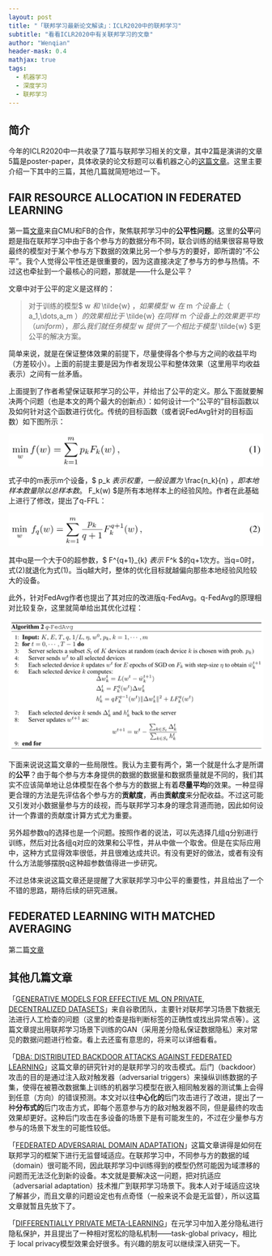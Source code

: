 ```yaml
---
layout: post
title: "「联邦学习最新论文解读」：ICLR2020中的联邦学习"
subtitle: "看看ICLR2020中有关联邦学习的文章"
author: "Wenqian"
header-mask: 0.4
mathjax: true
tags:
  - 机器学习
  - 深度学习
  - 联邦学习
---
```


## 简介
今年的ICLR2020中一共收录了7篇与联邦学习相关的文章，其中2篇是演讲的文章5篇是poster-paper，具体收录的论文标题可以看机器之心的[这篇文章](https://baijiahao.baidu.com/s?id=1665386416555022298&wfr=spider&for=pc)。这里主要介绍一下其中的三篇，其他几篇就简短地过一下。

## FAIR RESOURCE ALLOCATION IN FEDERATED LEARNING
第一篇[文章](https://arxiv.org/abs/1905.10497v2)来自CMU和FB的合作，聚焦联邦学习中的**公平性问题**。这里的**公平**问题是指在联邦学习中由于各个参与方的数据分布不同，联合训练的结果很容易导致最终的模型对于某个参与方下数据的效果比另一个参与方的要好，即所谓的“不公平”。我个人觉得公平性还是很重要的，因为这直接决定了参与方的参与热情。不过这也牵扯到一个最核心的问题，那就是——什么是公平？

文章中对于公平的定义是这样的：

> 对于训练的模型$ w $和$ \tilde{w} $，如果模型$ w $在$ m $个设备上（$ a_1,\dots,a_m $）的效果相比于$ \tilde{w} $在同样$ m $个设备上的效果更平均（uniform），那么我们就任务模型$ w $提供了一个相比于模型$ \tilde{w} $更公平的解决方案。

简单来说，就是在保证整体效果的前提下，尽量使得各个参与方之间的收益平均（方差较小）。上面的前提主要是因为作者发现公平和整体效果（这里用平均收益表示）之间有一丝矛盾。

上面提到了作者希望保证联邦学习的公平，并给出了公平的定义。那么下面就要解决两个问题（也是本文的两个最大的创新点）：如何设计一个“公平的”目标函数以及如何针对这个函数进行优化。传统的目标函数（或者说FedAvg针对的目标函数）如下图所示：

![img](/img/in-post/fl/iclr2020/fairness/obj1.png)

式子中的m表示m个设备，$ p_k $表示权重，一般设置为$ \frac{n_k}{n} $，即本地样本数量除以总样本数。$ F_k(w) $是所有本地样本上的经验风险。作者在此基础上进行了修改，提出了q-FFL：

![img](/img/in-post/fl/iclr2020/fairness/obj2.png)

其中q是一个大于0的超参数，$ F^\{q+1\}_\{k\} $表示$ F^k $的q+1次方。当q=0时，式(2)就退化为式(1)。当q越大时，整体的优化目标就越偏向那些本地经验风险较大的设备。

此外，针对FedAvg作者也提出了其对应的改进版q-FedAvg。q-FedAvg的原理相对比较复杂，这里就简单给出其优化过程：

![img](/img/in-post/fl/iclr2020/fairness/p-fedavg.png)

下面来说说这篇文章的一些局限性。我认为主要有两个，第一个就是什么才是所谓的**公平**？由于每个参与方本身提供的数据的数据量和数据质量就是不同的，我们其实不应该简单地让总体模型在各个参与方的数据上有着**尽量平均**的效果。一种显得更合理的方法是先评估各个参与方的**贡献度**，再由**贡献度**来分配收益。不过这可能又引发对小数据量参与方的歧视，而与联邦学习本身的理念背道而驰，因此如何设计一个靠谱的贡献度计算方式尤为重要。

另外超参数q的选择也是一个问题。按照作者的说法，可以先选择几组q分别进行训练，然后对比各组q对应的效果和公平性，并从中做一个取舍。但是在实际应用中，这种方式显得效率很低，并且很难达成共识。有没有更好的做法，或者有没有什么方法能够摆脱q这种超参数值得进一步研究。

不过总体来说这篇文章还是提醒了大家联邦学习中公平的重要性，并且给出了一个不错的思路，期待后续的研究进展。

## FEDERATED LEARNING WITH MATCHED AVERAGING
第二篇[文章](https://openreview.net/pdf?id=BkluqlSFDS)


## 其他几篇文章
「[GENERATIVE MODELS FOR EFFECTIVE ML ON
PRIVATE, DECENTRALIZED DATASETS](https://arxiv.org/abs/1911.06679)」来自谷歌团队，主要针对联邦学习场景下数据无法进行人工检查的问题（这里的检查是指判断标签的正确性或找出异常点等）。这篇文章提出用联邦学习场景下训练的GAN（采用差分隐私保证数据隐私）来对常见的数据问题进行检查。看上去还蛮有意思的，将来可以详细看看。

「[DBA: DISTRIBUTED BACKDOOR ATTACKS AGAINST
FEDERATED LEARNING](http://www.openreview.net/pdf?id=rkgyS0VFvr)」这篇文章的研究针对的是联邦学习的攻击模式。后门（backdoor）攻击的目的是通过注入敌对触发器（adversarial triggers）来操纵训练数据的子集，使得在被篡改数据集上训练的机器学习模型在嵌入相同触发器的测试集上会得到任意（方向）的错误预测。本文对以往**中心化的**后门攻击进行了改进，提出了一种**分布式的**后门攻击方式，即每个恶意参与方的敌对触发器不同，但是最终的攻击效果却更好。这种后门攻击在多设备的场景下是有可能发生的，不过在少量参与方参与的场景下发生的可能性较低。

「[FEDERATED ADVERSARIAL DOMAIN ADAPTATION](https://openreview.net/pdf?id=HJezF3VYPB)」这篇文章讲得是如何在联邦学习的框架下进行无监督域适应。在联邦学习中，不同参与方的数据的域（domain）很可能不同，因此联邦学习中训练得到的模型仍然可能因为域漂移的问题而无法泛化到新的设备。本文就是要解决这一问题，把对抗适应（adversarial adaptation）技术推广到联邦学习场景下。我本人对于域适应这块了解甚少，而且文章的问题设定也有点奇怪（一般来说不会是无监督），所以这篇文章就暂且先放下了。

「[DIFFERENTIALLY PRIVATE META-LEARNING](https://openreview.net/pdf?id=rJgqMRVYvr)」在元学习中加入差分隐私进行隐私保护，并且提出了一种相对宽松的隐私机制——task-global privacy，相比于 local privacy模型效果会好很多。有兴趣的朋友可以继续深入研究一下。
